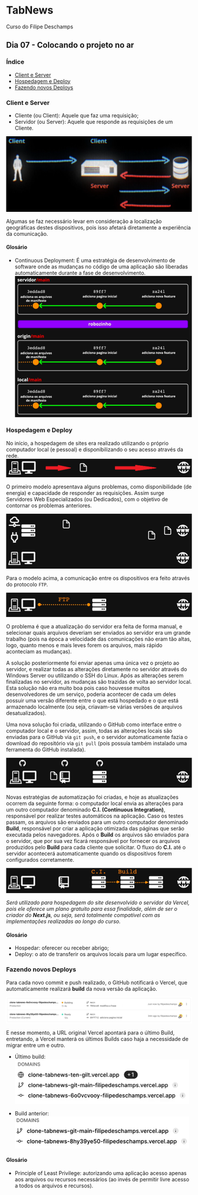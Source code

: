 # TabNews
Curso do Filipe Deschamps

## Dia 07 - Colocando o projeto no ar

### Índice
- [Client e Server](#client-e-server)
- [Hospedagem e Deploy](#hospedagem-e-deploy)
- [Fazendo novos Deploys](#hospedagem-e-deploy)

### Client e Server

- Cliente (ou Client): Aquele que faz uma requisição;
- Servidor (ou Server): Aquele que responde as requisições de um Cliente.

![Client e Server](Imagens/09.%20Client%20e%20Server.PNG)

Algumas se faz necessário levar em consideração a localização geográficas destes dispositivos, pois isso afetará diretamente a experiência da comunicação.

#### Glosário

- Continuous Deployment: É uma estratégia de desenvolvimento de software onde as mudanças no código de uma aplicação são liberadas automaticamente durante a fase de desenvolvimento.
![Continuous Deployment](Imagens/08.%20Continuous%20Deployment.PNG)

### Hospedagem e Deploy

No início, a hospedagem de sites era realizado utilizando o próprio computador local (e pessoal) e disponibilizando o seu acesso através da rede.
![Servidores Web (Início)](Imagens/10.%20Servidores%20Web%20(Inicio).png)

O primeiro modelo apresentava alguns problemas, como disponibilidade (de energia) e capacidade de responder as requisições. Assim surge Servidores Web Especializados (ou Dedicados), com o objetivo de contornar os problemas anteriores.

![Servidores Web Especializado](Imagens/11.%20Servidores%20de%20Web%20Especializados.png)

Para o modelo acima, a comunicação entre os dispositivos era feito através do protocolo `FTP`.

![Servidor FTP](Imagens/12.%20FTP.PNG)

O problema é que a atualização do servidor era feita de forma manual, e selecionar quais arquivos deveriam ser enviados ao servidor era um grande trabalho (pois na época a velocidade das comunicações não eram tão altas, logo, quanto menos e mais leves forem os arquivos, mais rápido aconteciam as mudanças).

A solução posteriormente foi enviar apenas uma única vez o projeto ao servidor, e realizar todas as alterações diretamente no servidor através do Windows Server ou utilizando o SSH do Linux. Após as alterações serem finalizadas no servidor, as mudanças são trazidas de volta ao servidor local. Esta solução não era muito boa pois caso houvesse muitos desenvolvedores de um serviço, poderia acontecer de cada um deles possuir uma versão diferente entre o que está hospedado e o que está armazenado localmente (ou seja, criavam-se várias versões de arquivos desatualizados).

Uma nova solução foi criada, utilizando o GitHub como interface entre o computador local e o servidor, assim, todas as alterações locais são enviadas para o GitHub via `git push`, e o servidor automaticamente fazia o download do repositório via `git pull` (pois possuía também instalado uma ferramenta do GitHub instalada).

![Servidor Web integrado ao GitHub](Imagens/13.%20Servidores%20Web%20Integrado%20ao%20GitHub.PNG)

Novas estratégias de automatização foi criadas, e hoje as atualizações ocorrem da seguinte forma: o computador local envia as alterações para um outro computador denominado **C.I. (Continuous Integration)**, responsável por realizar testes automáticos na aplicação. Caso os testes passam, os arquivos são enviados para um outro computador denominado **Build**, responsável por criar a aplicação otimizada das páginas que serão executada pelos navegadores. Após o **Build** os arquivos são enviados para o servidor, que por sua vez ficará responsável por fornecer os arquivos produzidos pelo **Build** para cada cliente que solicitar. O fluxo do **C.I.** até o servidor acontecerá automaticamente quando os dispositivos forem configurados corretamente.

![C.I.](Imagens/14.%20Continuous%20Integration.PNG)

*Será utilizado para hospedagem do site desenvolvido o servidor da Vercel, pois ele oferece um plano gratuito para essa finalidade, além de ser o criador do **Next.js**, ou seja, será totalmente compatível com as implementações realizadas ao longo do curso.*

#### Glosário

- Hospedar: oferecer ou receber abrigo;
- Deploy: o ato de transferir os arquivos locais para um lugar específico.

### Fazendo novos Deploys

Para cada novo commit e push realizado, o GitHub notificará o Vercel, que automaticamente realizará **build** da nova versão da aplicação.

![Deploy](Imagens/15.%20Deploy.PNG)

E nesse momento, a URL original Vercel apontará para o último Build, entretando, a Vercel manterá os últimos Builds caso haja a necessidade de migrar entre um e outro.

- Último build:<br>
![Último build](Imagens/16.%20Ultimo%20Build.PNG)

- Build anterior:<br>
![Build anterior](Imagens/17.%20Build%20Anterior.PNG)

#### Glosário
- Principle of Least Privilege: autorizando uma aplicação acesso apenas aos arquivos ou recursos necessários (ao invés de permitir livre acesso a todos os arquivos e recursos).
